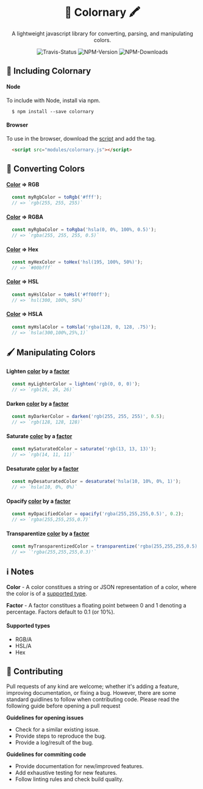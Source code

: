 <h1 align="center">🎨 Colornary 🖍</h1>
<p align="center">A lightweight javascript library for converting, parsing, and manipulating colors.</p>
<p align="center">
  <img src="https://img.shields.io/travis/Charliekenney23/colornary.svg" href="https://travis-ci.org/Charliekenney23/colornary" alt="Travis-Status"/>
  <img src="https://img.shields.io/npm/v/colornary.svg" href="https://www.npmjs.com/package/colornary" alt="NPM-Version">
  <img src="https://img.shields.io/npm/dt/colornary.svg" href="https://www.npmjs.com/package/colornary" alt="NPM-Downloads" >
</p>
<h2>🚀 Including Colornary</h2>
<h4>Node</h4>
<p>
  To include with Node, install via npm.
</p>

```shell
  $ npm install --save colornary
```
<h4>Browser</h4>
<p>
  To use in the browser, download the <a href="https://github.com/Charliekenney23/colornary/releases">script</a> and add the tag.
</p>

```html
  <script src="modules/colornary.js"></script>
```
<h2>🌈 Converting Colors</h2>
<h4> <a href="#color-note">Color</a> ⇒ RGB</h4>

```js
  const myRgbColor = toRgb('#fff');
  // => `rgb(255, 255, 255)`
```
<h4> <a href="#color-note">Color</a> ⇒ RGBA</h4>

```js
  const myRgbaColor = toRgba('hsla(0, 0%, 100%, 0.5)');
  // => `rgba(255, 255, 255, 0.5)`
```
<h4> <a href="#color-note">Color</a> ⇒ Hex</h4>

```js
  const myHexColor = toHex('hsl(195, 100%, 50%)');
  // => `#00bfff`
```
<h4> <a href="#color-note">Color</a> ⇒ HSL</h4>

```js
  const myHslColor = toHsl('#ff00ff');
  // => `hsl(300, 100%, 50%)`
```
<h4> <a href="#color-note">Color</a> ⇒ HSLA</h4>

```js
  const myHslaColor = toHsla('rgba(128, 0, 128, .75)');
  // => `hsla(300,100%,25%,1)`
```
<h2>🖌 Manipulating Colors</h2>
<h4>Lighten <a href="#color-note">color</a> by a <a href="#factor-note">factor</a></h4>

```js
  const myLighterColor = lighten('rgb(0, 0, 0)');
  // => `rgb(26, 26, 26)`
```
<h4>Darken <a href="#color-note">color</a> by a <a href="#factor-note">factor</a></h4>

```js
  const myDarkerColor = darken('rgb(255, 255, 255)', 0.5);
  // => `rgb(128, 128, 128)`
```
<h4>Saturate <a href="#color-note">color</a> by a <a href="#facto-note">factor</a></h4>

```js
  const mySaturatedColor = saturate('rgb(13, 13, 13)');
  // => `rgb(14, 11, 11)`
```
<h4>Desaturate <a href="#color-note">color</a> by a <a href="#factor-note">factor</a></h4>

```js
  const myDesaturatedColor = desaturate('hsla(10, 10%, 0%, 1)');
  // => `hsla(10, 0%, 0%)`
```
<h4>Opacify <a href="#color-note">color</a> by a <a href="#factor-note">factor</a></h4>

```js
  const myOpacifiedColor = opacify('rgba(255,255,255,0.5)', 0.2);
  // => `rgba(255,255,255,0.7)`
```
<h4>Transparentize <a href="#color-note">color</a> by a <a href="#factor-note">factor</a></h4>

```js
  const myTransparentizedColor = transparentize('rgba(255,255,255,0.5)', 0.2);
  // => `'rgba(255,255,255,0.3)'`
```
<h2>ℹ️ Notes</h2>
<a name="color-note"></a>
<p>
  <strong>Color</strong>
  - A color constitues a string or JSON representation of a color, where the color is of a <a href="#supported-type-note">supported type</a>.
</p>
<a name="factor-note"></a>
<p>
  <strong>Factor</strong>
  - A factor constitues a floating point between 0 and 1 denoting a percentage. Factors default to 0.1 (or 10%).
</p>
<a name="supported-type-note"></a>
<h4>Supported types</h4>
<ul>
  <li>RGB/A</li>
  <li>HSL/A</li>
  <li>Hex</li>
</ul>
<h2>🎉 Contributing</h2>
<p>
  Pull requests of any kind are welcome; whether it's adding a feature, improving documentation, or fixing a bug. However, there are some standard guidlines to follow when contributing code. Please read the following guide before opening a pull request
</p>
<strong>Guidelines for opening issues</strong>
<ul>
  <li>Check for a similar existing issue.</li>
  <li>Provide steps to reproduce the bug.</li>
  <li>Provide a log/result of the bug.</li>
</ul>
<strong>Guidelines for commiting code</strong>
<ul>
  <li>Provide documentation for new/improved features.</li>
  <li>Add exhaustive testing for new features.</li>
  <li>Follow linting rules and check build quality.</li>
</ul>
